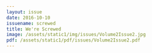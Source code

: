 ```yaml
---
layout: issue
date: 2016-10-10
issuename: screwed
title: We're Screwed
image: /assets/static1/img/issues/Volume2Issue2.jpg
pdf: /assets/static1/pdf/issues/Volume2Issue2.pdf
---
```



